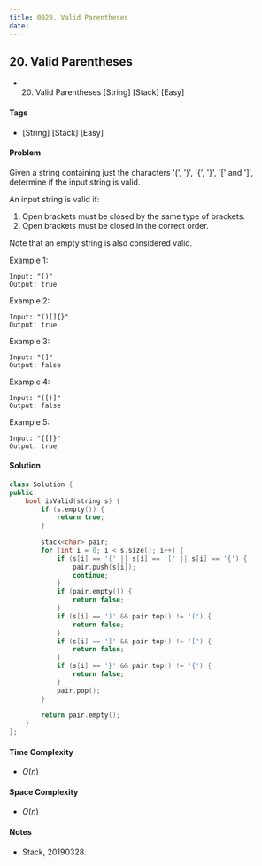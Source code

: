 ```yaml
---
title: 0020. Valid Parentheses
date: 
---
```


## 20. Valid Parentheses
- 20. Valid Parentheses [String] [Stack] [Easy]

#### Tags
- [String] [Stack] [Easy]

#### Problem
Given a string containing just the characters '(', ')', '{', '}', '[' and ']', determine if the input string is valid.

An input string is valid if:

1. Open brackets must be closed by the same type of brackets.
2. Open brackets must be closed in the correct order.

Note that an empty string is also considered valid.

Example 1:

    Input: "()"
    Output: true

Example 2:

    Input: "()[]{}"
    Output: true

Example 3:

    Input: "(]"
    Output: false

Example 4:

    Input: "([)]"
    Output: false

Example 5:

    Input: "{[]}"
    Output: true

#### Solution
``` C++
class Solution {
public:
    bool isValid(string s) {
        if (s.empty()) {
            return true;
        }
        
        stack<char> pair;
        for (int i = 0; i < s.size(); i++) {
            if (s[i] == '(' || s[i] == '[' || s[i] == '{') {
                pair.push(s[i]);
                continue;
            }
            if (pair.empty()) {
                return false;
            }
            if (s[i] == ')' && pair.top() != '(') {
                return false;
            }
            if (s[i] == ']' && pair.top() != '[') {
                return false;
            }
            if (s[i] == '}' && pair.top() != '{') {
                return false;
            }
            pair.pop();
        }
        
        return pair.empty();
    }
};
```

#### Time Complexity
- $O(n)$

#### Space Complexity
- $O(n)$

#### Notes
- Stack, 20190328.
